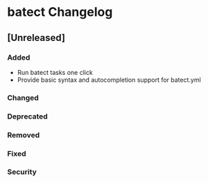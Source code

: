 <!-- Keep a Changelog guide -> https://keepachangelog.com -->

# batect Changelog


## [Unreleased]
### Added
- Run batect tasks one click
- Provide basic syntax and autocompletion support for batect.yml

### Changed

### Deprecated

### Removed

### Fixed

### Security
